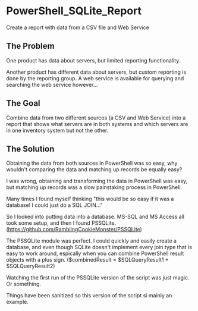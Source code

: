 # PowerShell_SQLite_Report
Create a report with data from a CSV file and Web Service

## The Problem
One product has data about servers, but limited reporting functionality. 

Another product has different data about servers, but custom reporting is done by the reporting group. A web service is available for querying and searching the web service however... 

## The Goal
Combine data from two different sources (a CSV and Web Service) into a report that shows what servers are in both systems and which servers are in one inventory system but not the other. 

## The Solution
Obtaining the data from both sources in PowerShell was so easy, why wouldn't comparing the data and matching up records be equally easy? 

I was wrong, obtaining and transforming the data in PowerShell was easy, but matching up records was a slow painstaking process in PowerShell. 

Many times I found myself thinking "this would be so easy if it was a database! I could just do a SQL JOIN..." 


So I looked into putting data into a database. MS-SQL and MS Access all took some setup, and then I found PSSQLite. 
(https://github.com/RamblingCookieMonster/PSSQLite)

The PSSQLite module was perfect. I could quickly and easily create a database, and even though SQLite doesn't implement every join type that is easy to work around, espically when you can combine PowerShell result objects with a plus sign. ($combinedResult = $SQLQueryResult1 + $SQLQueryResult2)

Watching the first run of the PSSQLite version of the script was just magic. Or something. 

Things have been sanitized so this version of the script si mainly an example. 
